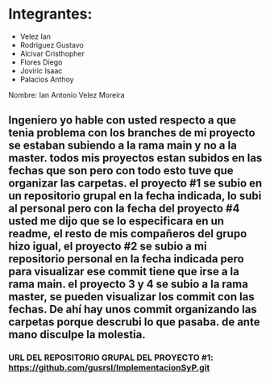 
# Integrantes:
- Velez Ian
- Rodriguez Gustavo
- Alcivar Cristhopher
- Flores Diego
- Joviric Isaac
- Palacios Anthoy

Nombre: Ian Antonio Velez Moreira

## Ingeniero yo hable con usted respecto a que tenia problema con los branches de mi proyecto se estaban subiendo a la rama main y no a la master. todos mis proyectos estan subidos en las fechas que son pero con todo esto tuve que organizar las carpetas. el proyecto #1 se subio en un repositorio grupal en la fecha indicada, lo subi al personal pero con la fecha del proyecto #4 usted me dijo que se lo especificara en un readme, el resto de mis compañeros del grupo hizo igual, el proyecto #2 se subio a mi repositorio personal en la fecha indicada pero para visualizar ese commit tiene que irse a la rama main. el proyecto 3 y 4 se subio a la rama master, se pueden visualizar los commit con las fechas. De ahí hay unos commit organizando las carpetas porque descrubi lo que pasaba. de ante mano disculpe la molestia.

### URL DEL REPOSITORIO GRUPAL DEL PROYECTO #1: https://github.com/gusrsl/ImplementacionSyP.git